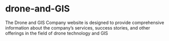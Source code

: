 # drone-and-GIS
The Drone and GIS Company website is designed to provide comprehensive information about the company’s services, success stories, and other offerings in the field of drone technology and GIS
